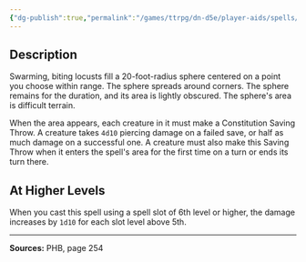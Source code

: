 ```yaml
---
{"dg-publish":true,"permalink":"/games/ttrpg/dn-d5e/player-aids/spells/level-5/insect-plague/","tags":["ttrpg/dnd/5e","verbal","somatic","material","concentration","spell"],"noteIcon":""}
---
```



## Description
Swarming, biting locusts fill a 20-foot-radius sphere centered on a point you choose within range.
The sphere spreads around corners.
The sphere remains for the duration, and its area is lightly obscured.
The sphere's area is difficult terrain.

When the area appears, each creature in it must make a Constitution Saving Throw.
A creature takes `4d10` piercing damage on a failed save, or half as much damage on a successful one.
A creature must also make this Saving Throw when it enters the spell's area for the first time on a turn or ends its turn there.

## At Higher Levels
When you cast this spell using a spell slot of 6th level or higher, the damage increases by `1d10` for each slot level above 5th.

---

**Sources:** PHB, page 254
